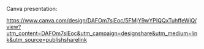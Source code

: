Canva presentation: 

https://www.canva.com/design/DAFOm7siEoc/5FMjY9wYPIQQxTuhffeWjQ/view?utm_content=DAFOm7siEoc&utm_campaign=designshare&utm_medium=link&utm_source=publishsharelink
